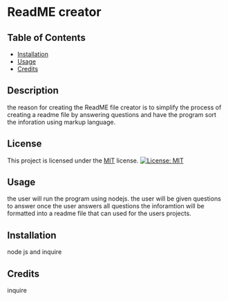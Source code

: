 # ReadME creator

## Table of Contents

- [Installation](#installation)
- [Usage](#usage)
- [Credits](#credits)


## Description

the reason for creating the ReadME file creator is to simplify the process of creating a readme file by answering questions and have the program sort the inforation using markup language.

## License

This project is licensed under the [MIT](https://opensource.org/licenses/MIT) license. [![License: MIT](https://img.shields.io/badge/License-MIT-yellow.svg)](https://opensource.org/licenses/MIT)

## Usage
the user will run the program using nodejs. the user will be given questions to answer once the user answers all questions the inforamtion will be formatted into a readme file that can used for the users projects.


## Installation

node js and inquire



## Credits

inquire







